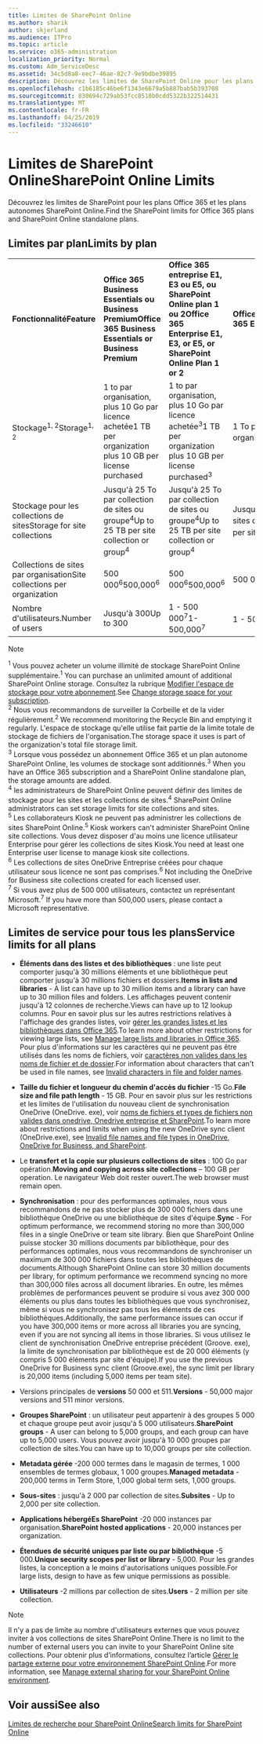 ```yaml
---
title: Limites de SharePoint Online
ms.author: sharik
author: skjerland
ms.audience: ITPro
ms.topic: article
ms.service: o365-administration
localization_priority: Normal
ms.custom: Adm_ServiceDesc
ms.assetid: 34c5d8a8-eec7-46ae-82c7-9e9bdbe39895
description: Découvrez les limites de SharePoint Online pour les plans Office 365 Entreprise et pour les plans autonomes.
ms.openlocfilehash: c1b6185c46be6f1343e6679a5b887bab5b393708
ms.sourcegitcommit: 830694c729ab53fcc8518b0cdd5322b322514431
ms.translationtype: MT
ms.contentlocale: fr-FR
ms.lasthandoff: 04/25/2019
ms.locfileid: "33246610"
---
```

# <a name="sharepoint-online-limits"></a><span data-ttu-id="67be1-103">Limites de SharePoint Online</span><span class="sxs-lookup"><span data-stu-id="67be1-103">SharePoint Online Limits</span></span>

<span data-ttu-id="67be1-104">Découvrez les limites de SharePoint pour les plans Office 365 et les plans autonomes SharePoint Online.</span><span class="sxs-lookup"><span data-stu-id="67be1-104">Find the SharePoint limits for Office 365 plans and SharePoint Online standalone plans.</span></span>
  
## <a name="limits-by-plan"></a><span data-ttu-id="67be1-105">Limites par plan</span><span class="sxs-lookup"><span data-stu-id="67be1-105">Limits by plan</span></span>

|||||
|:-----|:-----|:-----|:-----|
|<span data-ttu-id="67be1-106">**Fonctionnalité**</span><span class="sxs-lookup"><span data-stu-id="67be1-106">**Feature**</span></span> <br/> |<span data-ttu-id="67be1-107">**Office 365 Business Essentials ou Business Premium**</span><span class="sxs-lookup"><span data-stu-id="67be1-107">**Office 365 Business Essentials or Business Premium**</span></span> <br/> |<span data-ttu-id="67be1-108">**Office 365 entreprise E1, E3 ou E5, ou SharePoint Online plan 1 ou 2**</span><span class="sxs-lookup"><span data-stu-id="67be1-108">**Office 365 Enterprise E1, E3, or E5, or SharePoint Online Plan 1 or 2**</span></span> <br/> | <span data-ttu-id="67be1-109">**Office 365 Entreprise F1**</span><span class="sxs-lookup"><span data-stu-id="67be1-109">**Office 365 Enterprise F1**</span></span> <br/> |
|<span data-ttu-id="67be1-110">Stockage<sup>1, 2</sup></span><span class="sxs-lookup"><span data-stu-id="67be1-110">Storage<sup>1, 2</sup></span></span> <br/> |<span data-ttu-id="67be1-111">1 to par organisation, plus 10 Go par licence achetée</span><span class="sxs-lookup"><span data-stu-id="67be1-111">1 TB per organization plus 10 GB per license purchased</span></span>  <br/> |<span data-ttu-id="67be1-112">1 to par organisation, plus 10 Go par licence achetée<sup>3</sup></span><span class="sxs-lookup"><span data-stu-id="67be1-112">1 TB per organization plus 10 GB per license purchased<sup>3</sup></span></span> <br/> |<span data-ttu-id="67be1-113">1 To par organisation <sup>3</sup></span><span class="sxs-lookup"><span data-stu-id="67be1-113">1 TB per organization <sup>3</sup></span></span> <br/> |
|<span data-ttu-id="67be1-114">Stockage pour les collections de sites</span><span class="sxs-lookup"><span data-stu-id="67be1-114">Storage for site collections</span></span>  <br/> |<span data-ttu-id="67be1-115">Jusqu'à 25 To par collection de sites ou groupe<sup>4</sup></span><span class="sxs-lookup"><span data-stu-id="67be1-115">Up to 25 TB per site collection or group<sup>4</sup></span></span> <br/> |<span data-ttu-id="67be1-116">Jusqu'à 25 To par collection de sites ou groupe<sup>4</sup></span><span class="sxs-lookup"><span data-stu-id="67be1-116">Up to 25 TB per site collection or group<sup>4</sup></span></span> <br/> |<span data-ttu-id="67be1-117">Jusqu'à 25 To par collection de sites ou groupe<sup>5</sup></span><span class="sxs-lookup"><span data-stu-id="67be1-117">Up to 25 TB per site collection or group<sup>5</sup></span></span> <br/> |
|<span data-ttu-id="67be1-118">Collections de sites par organisation</span><span class="sxs-lookup"><span data-stu-id="67be1-118">Site collections per organization</span></span>  <br/> |<span data-ttu-id="67be1-119">500 000<sup>6</sup></span><span class="sxs-lookup"><span data-stu-id="67be1-119">500,000<sup>6</sup></span></span> <br/> |<span data-ttu-id="67be1-120">500 000<sup>6</sup></span><span class="sxs-lookup"><span data-stu-id="67be1-120">500,000<sup>6</sup></span></span> <br/> |<span data-ttu-id="67be1-121">500 000</span><span class="sxs-lookup"><span data-stu-id="67be1-121">500,000</span></span><br/> |
|<span data-ttu-id="67be1-122">Nombre d'utilisateurs.</span><span class="sxs-lookup"><span data-stu-id="67be1-122">Number of users</span></span>  <br/> |<span data-ttu-id="67be1-123">Jusqu'à 300</span><span class="sxs-lookup"><span data-stu-id="67be1-123">Up to 300</span></span>  <br/> |<span data-ttu-id="67be1-124">1 - 500 000<sup>7</sup></span><span class="sxs-lookup"><span data-stu-id="67be1-124">1- 500,000<sup>7</sup></span></span> <br/> |<span data-ttu-id="67be1-125">1 - 500 000<sup>7</sup></span><span class="sxs-lookup"><span data-stu-id="67be1-125">1- 500,000<sup>7</sup></span></span> <br/> |
   
> [!NOTE]
> <span data-ttu-id="67be1-126"><sup>1</sup> Vous pouvez acheter un volume illimité de stockage SharePoint Online supplémentaire.</span><span class="sxs-lookup"><span data-stu-id="67be1-126"><sup>1</sup> You can purchase an unlimited amount of additional SharePoint Online storage.</span></span> <span data-ttu-id="67be1-127">Consultez la rubrique [Modifier l'espace de stockage pour votre abonnement](https://support.office.com/article/96EA3533-DE64-4B01-839A-C560875A662C).</span><span class="sxs-lookup"><span data-stu-id="67be1-127">See [Change storage space for your subscription](https://support.office.com/article/96EA3533-DE64-4B01-839A-C560875A662C).</span></span> 
<br/><span data-ttu-id="67be1-128"><sup>2</sup> Nous vous recommandons de surveiller la Corbeille et de la vider régulièrement.</span><span class="sxs-lookup"><span data-stu-id="67be1-128"><sup>2</sup> We recommend monitoring the Recycle Bin and emptying it regularly.</span></span> <span data-ttu-id="67be1-129">L'espace de stockage qu'elle utilise fait partie de la limite totale de stockage de fichiers de l'organisation.</span><span class="sxs-lookup"><span data-stu-id="67be1-129">The storage space it uses is part of the organization's total file storage limit.</span></span> 
<br/> <span data-ttu-id="67be1-130"><sup>3</sup> Lorsque vous possédez un abonnement Office 365 et un plan autonome SharePoint Online, les volumes de stockage sont additionnés.</span><span class="sxs-lookup"><span data-stu-id="67be1-130"><sup>3</sup> When you have an Office 365 subscription and a SharePoint Online standalone plan, the storage amounts are added.</span></span> 
<br/><span data-ttu-id="67be1-131"><sup>4</sup> les administrateurs de SharePoint Online peuvent définir des limites de stockage pour les sites et les collections de sites.</span><span class="sxs-lookup"><span data-stu-id="67be1-131"><sup>4</sup> SharePoint Online administrators can set storage limits for site collections and sites.</span></span>
<br/> <span data-ttu-id="67be1-132"><sup>5</sup> Les collaborateurs Kiosk ne peuvent pas administrer les collections de sites SharePoint Online.</span><span class="sxs-lookup"><span data-stu-id="67be1-132"><sup>5</sup> Kiosk workers can't administer SharePoint Online site collections.</span></span> <span data-ttu-id="67be1-133">Vous devez disposer d'au moins une licence utilisateur Enterprise pour gérer les collections de sites Kiosk.</span><span class="sxs-lookup"><span data-stu-id="67be1-133">You need at least one Enterprise user license to manage kiosk site collections.</span></span> 
<br/> <span data-ttu-id="67be1-134"><sup>6</sup> Les collections de sites OneDrive Entreprise créées pour chaque utilisateur sous licence ne sont pas comprises.</span><span class="sxs-lookup"><span data-stu-id="67be1-134"><sup>6</sup> Not including the OneDrive for Business site collections created for each licensed user.</span></span> 
<br/><span data-ttu-id="67be1-135"><sup>7</sup> Si vous avez plus de 500 000 utilisateurs, contactez un représentant Microsoft.</span><span class="sxs-lookup"><span data-stu-id="67be1-135"><sup>7</sup> If you have more than 500,000 users, please contact a Microsoft representative.</span></span> 
  

  
## <a name="service-limits-for-all-plans"></a><span data-ttu-id="67be1-136">Limites de service pour tous les plans</span><span class="sxs-lookup"><span data-stu-id="67be1-136">Service limits for all plans</span></span>

- <span data-ttu-id="67be1-137">**Éléments dans des listes et des bibliothèques** : une liste peut comporter jusqu'à 30 millions éléments et une bibliothèque peut comporter jusqu'à 30 millions fichiers et dossiers.</span><span class="sxs-lookup"><span data-stu-id="67be1-137">**Items in lists and libraries** - A list can have up to 30 million items and a library can have up to 30 million files and folders.</span></span> <span data-ttu-id="67be1-138">Les affichages peuvent contenir jusqu'à 12 colonnes de recherche.</span><span class="sxs-lookup"><span data-stu-id="67be1-138">Views can have up to 12 lookup columns.</span></span> <span data-ttu-id="67be1-139">Pour en savoir plus sur les autres restrictions relatives à l'affichage des grandes listes, voir [gérer les grandes listes et les bibliothèques dans Office 365](https://support.office.com/article/b4038448-ec0e-49b7-b853-679d3d8fb784).</span><span class="sxs-lookup"><span data-stu-id="67be1-139">To learn more about other restrictions for viewing large lists, see [Manage large lists and libraries in Office 365](https://support.office.com/article/b4038448-ec0e-49b7-b853-679d3d8fb784).</span></span> <span data-ttu-id="67be1-140">Pour plus d'informations sur les caractères qui ne peuvent pas être utilisés dans les noms de fichiers, voir [caractères non valides dans les noms de fichier et de dossier](https://support.office.com/article/64883a5d-228e-48f5-b3d2-eb39e07630fa).</span><span class="sxs-lookup"><span data-stu-id="67be1-140">For information about characters that can't be used in file names, see [Invalid characters in file and folder names](https://support.office.com/article/64883a5d-228e-48f5-b3d2-eb39e07630fa).</span></span>

- <span data-ttu-id="67be1-141">**Taille du fichier et longueur du chemin d'accès du fichier** -15 Go.</span><span class="sxs-lookup"><span data-stu-id="67be1-141">**File size and file path length** - 15 GB.</span></span> <span data-ttu-id="67be1-142">Pour en savoir plus sur les restrictions et les limites de l'utilisation du nouveau client de synchronisation OneDrive (OneDrive. exe), voir [noms de fichiers et types de fichiers non valides dans onedrive, Onedrive entreprise et SharePoint](https://support.office.com/article/64883a5d-228e-48f5-b3d2-eb39e07630fa).</span><span class="sxs-lookup"><span data-stu-id="67be1-142">To learn more about restrictions and limits when using the new OneDrive sync client (OneDrive.exe), see [Invalid file names and file types in OneDrive, OneDrive for Business, and SharePoint](https://support.office.com/article/64883a5d-228e-48f5-b3d2-eb39e07630fa).</span></span>

- <span data-ttu-id="67be1-143">Le **transfert et la copie sur plusieurs collections de sites** : 100 Go par opération.</span><span class="sxs-lookup"><span data-stu-id="67be1-143">**Moving and copying across site collections** – 100 GB per operation.</span></span> <span data-ttu-id="67be1-144">Le navigateur Web doit rester ouvert.</span><span class="sxs-lookup"><span data-stu-id="67be1-144">The web browser must remain open.</span></span>

- <span data-ttu-id="67be1-145">**Synchronisation** : pour des performances optimales, nous vous recommandons de ne pas stocker plus de 300 000 fichiers dans une bibliothèque OneDrive ou une bibliothèque de sites d'équipe.</span><span class="sxs-lookup"><span data-stu-id="67be1-145">**Sync** - For optimum performance, we recommend storing no more than 300,000 files in a single OneDrive or team site library.</span></span> <span data-ttu-id="67be1-146">Bien que SharePoint Online puisse stocker 30 millions documents par bibliothèque, pour des performances optimales, nous vous recommandons de synchroniser un maximum de 300 000 fichiers dans toutes les bibliothèques de documents.</span><span class="sxs-lookup"><span data-stu-id="67be1-146">Although SharePoint Online can store 30 million documents per library, for optimum performance we recommend syncing no more than 300,000 files across all document libraries.</span></span> <span data-ttu-id="67be1-147">En outre, les mêmes problèmes de performances peuvent se produire si vous avez 300 000 éléments ou plus dans toutes les bibliothèques que vous synchronisez, même si vous ne synchronisez pas tous les éléments de ces bibliothèques.</span><span class="sxs-lookup"><span data-stu-id="67be1-147">Additionally, the same performance issues can occur if you have 300,000 items or more across all libraries you are syncing, even if you are not syncing all items in those libraries.</span></span> <span data-ttu-id="67be1-148">Si vous utilisez le client de synchronisation OneDrive entreprise précédent (Groove. exe), la limite de synchronisation par bibliothèque est de 20 000 éléments (y compris 5 000 éléments par site d'équipe).</span><span class="sxs-lookup"><span data-stu-id="67be1-148">If you use the previous OneDrive for Business sync client (Groove.exe), the sync limit per library is 20,000 items (including 5,000 items per team site).</span></span>

- <span data-ttu-id="67be1-149">Versions principales de **versions** 50 000 et 511.</span><span class="sxs-lookup"><span data-stu-id="67be1-149">**Versions** - 50,000 major versions and 511 minor versions.</span></span>

- <span data-ttu-id="67be1-150">**Groupes SharePoint** : un utilisateur peut appartenir à des groupes 5 000 et chaque groupe peut avoir jusqu'à 5 000 utilisateurs.</span><span class="sxs-lookup"><span data-stu-id="67be1-150">**SharePoint groups** - A user can belong to 5,000 groups, and each group can have up to 5,000 users.</span></span> <span data-ttu-id="67be1-151">Vous pouvez avoir jusqu'à 10 000 groupes par collection de sites.</span><span class="sxs-lookup"><span data-stu-id="67be1-151">You can have up to 10,000 groups per site collection.</span></span>

- <span data-ttu-id="67be1-152">**Metadata gérée** -200 000 termes dans le magasin de termes, 1 000 ensembles de termes globaux, 1 000 groupes.</span><span class="sxs-lookup"><span data-stu-id="67be1-152">**Managed metadata** - 200,000 terms in Term Store, 1,000 global term sets, 1,000 groups.</span></span>

- <span data-ttu-id="67be1-153">**Sous-sites** : jusqu'à 2 000 par collection de sites.</span><span class="sxs-lookup"><span data-stu-id="67be1-153">**Subsites** - Up to 2,000 per site collection.</span></span>

- <span data-ttu-id="67be1-154">**Applications hébergéEs SharePoint** -20 000 instances par organisation.</span><span class="sxs-lookup"><span data-stu-id="67be1-154">**SharePoint hosted applications** - 20,000 instances per organization.</span></span>

- <span data-ttu-id="67be1-155">**Étendues de sécurité uniques par liste ou par bibliothèque** -5 000.</span><span class="sxs-lookup"><span data-stu-id="67be1-155">**Unique security scopes per list or library** - 5,000.</span></span> <span data-ttu-id="67be1-156">Pour les grandes listes, la conception a le moins d'autorisations uniques possible.</span><span class="sxs-lookup"><span data-stu-id="67be1-156">For large lists, design to have as few unique permissions as possible.</span></span>

- <span data-ttu-id="67be1-157">**Utilisateurs** -2 millions par collection de sites.</span><span class="sxs-lookup"><span data-stu-id="67be1-157">**Users** - 2 million per site collection.</span></span>

> [!NOTE]
> <span data-ttu-id="67be1-158">Il n'y a pas de limite au nombre d'utilisateurs externes que vous pouvez inviter à vos collections de sites SharePoint Online.</span><span class="sxs-lookup"><span data-stu-id="67be1-158">There is no limit to the number of external users you can invite to your SharePoint Online site collections.</span></span> <span data-ttu-id="67be1-159">Pour obtenir plus d’informations, consultez l’article [Gérer le partage externe pour votre environnement SharePoint Online](/sharepoint/external-sharing-overview).</span><span class="sxs-lookup"><span data-stu-id="67be1-159">For more information, see [Manage external sharing for your SharePoint Online environment](/sharepoint/external-sharing-overview).</span></span>

## <a name="see-also"></a><span data-ttu-id="67be1-160">Voir aussi</span><span class="sxs-lookup"><span data-stu-id="67be1-160">See also</span></span>

[<span data-ttu-id="67be1-161">Limites de recherche pour SharePoint Online</span><span class="sxs-lookup"><span data-stu-id="67be1-161">Search limits for SharePoint Online</span></span>](/sharepoint/search-limits)